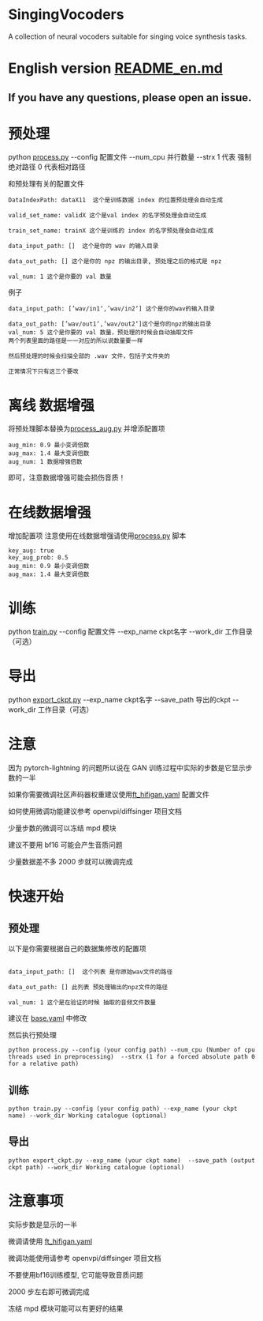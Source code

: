 # SingingVocoders
A collection of neural vocoders suitable for singing voice synthesis tasks.

# English version [README_en.md](README_en.md)
## If you have any questions, please open an issue.

# 预处理 

python [process.py](process.py) --config 配置文件 --num_cpu 并行数量 --strx 1 代表 强制绝对路径 0 代表相对路径


和预处理有关的配置文件
```
DataIndexPath: dataX11  这个是训练数据 index 的位置预处理会自动生成

valid_set_name: validX 这个是val index 的名字预处理会自动生成

train_set_name: trainX 这个是训练的 index 的名字预处理会自动生成

data_input_path: []  这个是你的 wav 的输入目录

data_out_path: [] 这个是你的 npz 的输出目录, 预处理之后的格式是 npz

val_num: 1 这个是你要的 val 数量 
```

例子
```
data_input_path: [’wav/in1‘,’wav/in2‘] 这个是你的wav的输入目录

data_out_path: [’wav/out1‘,’wav/out2‘]这个是你的npz的输出目录
val_num: 5 这个是你要的 val 数量，预处理的时候会自动抽取文件
两个列表里面的路径是一一对应的所以说数量要一样

然后预处理的时候会扫描全部的 .wav 文件，包括子文件夹的

正常情况下只有这三个要改
```
# 离线 数据增强
将预处理脚本替换为[process_aug.py](process_aug.py) 并增添配置项
```
aug_min: 0.9 最小变调倍数
aug_max: 1.4 最大变调倍数
aug_num: 1 数据增强倍数
```
即可，注意数据增强可能会损伤音质！
# 在线数据增强
增加配置项 注意使用在线数据增强请使用[process.py](process.py) 脚本
```angular2html
key_aug: true
key_aug_prob: 0.5
aug_min: 0.9 最小变调倍数
aug_max: 1.4 最大变调倍数
```
# 训练
python [train.py](train.py) --config 配置文件 --exp_name ckpt名字 --work_dir 工作目录（可选）

# 导出
python [export_ckpt.py](export_ckpt.py) --exp_name ckpt名字  --save_path 导出的ckpt --work_dir 工作目录（可选） 

# 注意

因为 pytorch-lightning 的问题所以说在 GAN 训练过程中实际的步数是它显示步数的一半

如果你需要微调社区声码器权重建议使用[ft_hifigan.yaml](configs%2Fft_hifigan.yaml) 配置文件

如何使用微调功能建议参考 openvpi/diffsinger 项目文档

少量步数的微调可以冻结 mpd 模块

建议不要用 bf16 可能会产生音质问题

少量数据差不多 2000 步就可以微调完成

# 快速开始
## 预处理
以下是你需要根据自己的数据集修改的配置项
```angular2html

data_input_path: []  这个列表 是你原始wav文件的路径

data_out_path: [] 此列表 预处理输出的npz文件的路径

val_num: 1 这个是在验证的时候 抽取的音频文件数量
```
建议在 [base.yaml](configs%2Fbase.yaml) 中修改

然后执行预处理
```angular2html
python process.py --config (your config path) --num_cpu (Number of cpu threads used in preprocessing)  --strx (1 for a forced absolute path 0 for a relative path)

```
## 训练
```angular2html
python train.py --config (your config path) --exp_name (your ckpt name) --work_dir Working catalogue (optional)

```
## 导出
```angular2html
python export_ckpt.py --exp_name (your ckpt name)  --save_path (output ckpt path) --work_dir Working catalogue (optional)
```
# 注意事项
实际步数是显示的一半

微调请使用 [ft_hifigan.yaml](configs%2Fft_hifigan.yaml)

微调功能使用请参考 openvpi/diffsinger 项目文档

不要使用bf16训练模型, 它可能导致音质问题

2000 步左右即可微调完成

冻结 mpd 模块可能可以有更好的结果





































